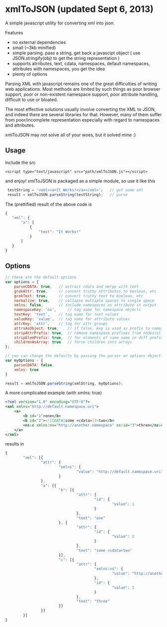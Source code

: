 xmlToJSON (updated Sept 6, 2013)
=========

A simple javascript utility for converting xml into json.

Features
* no external dependencies
* small (~3kb minified)
* simple parsing.  pass a string, get back a javascipt object ( use JSON.stringify(obj) to get the string representation )
* supports atrributes, text, cdata, namespaces, default namespaces, attributes with namespaces, you get the idea
* plenty of options

Parsing XML with javascript remains one of the great difficulties of writing web applications.
Most methods are limited by such things as poor browser support, poor or non-existent namespace support, poor attribute handling, difficult to use or bloated.

The most effective solutions usually involve converting the XML to JSON, and indeed there are several libraries for that.  However, many of them suffer from poor/incomplete representation especially with regard to namespaces and attributes.

xmlToJSON may not solve all of your woes, but it solved mine :)

Usage
-----
Include the src
```
<script type="text/javascript" src="path/xmlToJSON.js"></script>
 ```
and enjoy!  xmlToJSON is packaged as a simple module, so use it like this
 ```javascript
  testString = '<xml><a>It Works!</a></xml>';  	// get some xml
  result = xmlToJSON.parseString(testString);	// parse
 ```
 The (prettified) result of the above code is
 ```javascript
{
    "xml": {
        "a": [
            {
                "text": "It Works!"
            }
        ]
    }
}
```

Options
-------
```javascript
// these are the default options
var options = {
	parseCDATA: true,	// extract cdata and merge with text
	grokAttr: true,		// convert truthy attributes to boolean, etc
	grokText: true,		// convert truthy text to boolean, etc
	normalize: true,	// collapse multiple spaces to single space
	xmlns: false, 		// include namespaces as attribute in output
	namespaceKey: 'ns', 	// tag name for namespace objects
	textKey: 'text', 	// tag name for text values
	valueKey: 'value', 	// tag name for attribute values
	attrKey: 'attr', 	// tag for attr groups
	attrsAsObject: true, 	// if false, key is used as prefix to name, set prefix to '' to merge children and attrs.
	stripAttrPrefix: true, 	// remove namespace prefixes from nodes(el and attr) (set false if you have elements with the same name in different namespaces)
	stripElemPrefix: true, 	// for elements of same name in diff prefixes, you can use the namespaceKey to determine which it is.
	childrenAsArray: true 	// force children into arrays
};	

// you can change the defaults by passing the parser an options object of your own
var myOptions - {
	parseCDATA: false,
	xmlns: true
}

result = xmlToJSON.parseString(xmlString, myOptions);
```

A more complicated example (with xmlns: true)
```xml
<?xml version="1.0" encoding="UTF-8"?>
<xml xmlns="http://default.namespace.uri">
    <a>
        <b id="1">one</b>
        <b id="2"><![CDATA[some <cdata>]]>two</b>
        <ns:c xmlns:ns="http://another.namespace" ns:id="3">three</ns:c>
    </a>
</xml>
```

results in
```javascript
{
        "xml": [{
                "attr": {
                        "xmlns": {
                                "value": "http://default.namespace.uri"
                        }
                },
                "a": [{
                        "b": [{
                                "attr": {
                                        "id": {
                                                "value": 1
                                        }
                                },
                                "text": "one"
                        }, {
                                "attr": {
                                        "id": {
                                                "value": 2
                                        }
                                },
                                "text": "some <cdata>two"
                        }],
                        "c": [{
                                "attr": {
                                        "xmlns:ns": {
                                                "value": "http://another.namespace"
                                        },
                                        "id": {
                                                "value": 3
                                        }
                                },
                                "text": "three"
                        }]
                }]
        }]
}
```
 
